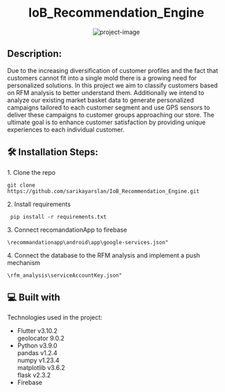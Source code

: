 <h1 align="center" id="title">IoB_Recommendation_Engine</h1>

<p align="center"><img src="https://socialify.git.ci/sarikayarslan/IoB_Recommendation_Engine/image?font=KoHo&amp;language=1&amp;name=1&amp;owner=1&amp;pattern=Circuit%20Board&amp;theme=Auto" alt="project-image"></p>

<h2> Description:</h2>
<p id="description">Due to the increasing diversification of customer profiles and the fact that customers cannot fit into a single mold there is a growing need for personalized solutions. In this project we aim to classify customers based on RFM analysis to better understand them. Additionally we intend to analyze our existing market basket data to generate personalized campaigns tailored to each customer segment and use GPS sensors to deliver these campaigns to customer groups approaching our store. The ultimate goal is to enhance customer satisfaction by providing unique experiences to each individual customer.</p>

<h2>🛠️ Installation Steps:</h2>

<p>1. Clone the repo</p>

```
git clone https://github.com/sarikayarslan/IoB_Recommendation_Engine.git
```
<p>2. Install requirements</p>

```
 pip install -r requirements.txt 
```
  
<p>3. Connect recomandationApp to firebase</p>

```
\recommandationapp\android\app\google-services.json" 
```

<p>4. Connect the database to the RFM analysis and implement a push mechanism</p>

```
\rfm_analysis\serviceAccountKey.json"
```

  
<h2>💻 Built with</h2>

Technologies used in the project:
*   Flutter v3.10.2
      <br>  geolocator 9.0.2 
*   Python v3.9.0
      <br>pandas v1.2.4
      <br>numpy v1.23.4
      <br>matplotlib v3.6.2
      <br>flask v2.3.2
*   Firebase
